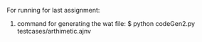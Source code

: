 
For running for last assignment: 
1. command for generating the wat file:
   $ python codeGen2.py testcases/arthimetic.ajnv
